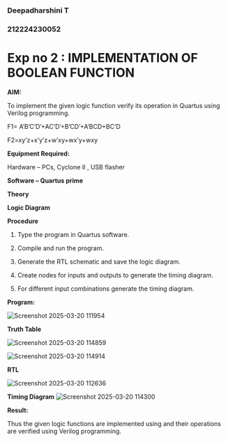 ### Deepadharshini T
### 212224230052

# Exp no 2 : IMPLEMENTATION OF BOOLEAN FUNCTION 

**AIM:**

To implement the given logic function verify its operation in Quartus using Verilog programming.

F1= A’B’C’D’+AC’D’+B’CD’+A’BCD+BC’D 

F2=xy’z+x’y’z+w’xy+wx’y+wxy

**Equipment Required:**

Hardware – PCs, Cyclone II , USB flasher

**Software – Quartus prime**

**Theory**

**Logic Diagram**

**Procedure**

1.	Type the program in Quartus software.

2.	Compile and run the program.

3.	Generate the RTL schematic and save the logic diagram.

4.	Create nodes for inputs and outputs to generate the timing diagram.

5.	For different input combinations generate the timing diagram.


**Program:**

![Screenshot 2025-03-20 111954](https://github.com/user-attachments/assets/1d80d6b6-454d-4127-be99-91385937c8e3)



**Truth Table**

![Screenshot 2025-03-20 114859](https://github.com/user-attachments/assets/902ec323-230b-4920-9f46-9a11c8570c8f)

 ![Screenshot 2025-03-20 114914](https://github.com/user-attachments/assets/e2dd2756-47eb-4aeb-a246-a5d04c002e02)


**RTL**

![Screenshot 2025-03-20 112636](https://github.com/user-attachments/assets/5d9b3cbf-62c7-480d-85c8-ad9bd89ffa13)


**Timing Diagram**
![Screenshot 2025-03-20 114300](https://github.com/user-attachments/assets/8d827a48-ba84-4266-882c-37d61cdda325)



**Result:**

Thus the given logic functions are implemented using and their operations are verified using Verilog programming.


